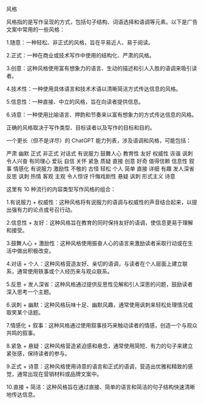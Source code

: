风格

风格指的是写作呈现的方式，包括句子结构、词语选择和语调等元素。以下是广告文案中常用的一些风格：

1.随意：一种轻松、非正式的风格，旨在平易近人、易于阅读。

2.正式：一种在商业或技术写作中使用的结构化、严肃的风格。

3.创意：这种风格使用富有想象力的语言、生动的描述和引人入胜的语调来吸引读者。

4.技术性：一种使用具体语言和技术术语以清晰简洁方式传达信息的风格。

5.信息性：一种直接、中立的风格，旨在向读者提供信息。

6.诗意：一种使用比喻语言、押韵和节奏来以富有想象力的方式传达信息的风格。

正确的风格取决于写作类型、目标读者以及写作的目标和目的。

一个更长（但不是详尽）的 ChatGPT 能力列表，涉及语调和风格，可能包括：

严肃 幽默 正式 非正式 对话式 有说服力 鼓舞人心 教育性 友好 权威性 诙谐 讽刺 令人兴奋 有同理心 爱玩 自信 关怀 紧急 质疑 直接 创意 好奇 值得信赖 信息性 叙事 情感化 有说服力 激励性 不敬的 古怪 轻松 个人 简单 直接 详细 有趣 发人深省 反思 讽刺 热情 客观 主观 令人惊讶 忏悔戏剧性 悬疑 讽刺 形式主义 诗意

这里有 10 种流行的内容类型写作风格的组合：

1.有说服力 + 权威性：这种风格将有说服力的语调与权威性的声音结合起来，以提出强有力的论点或号召行动。

2.信息性 + 友好：这种风格旨在教育的同时保持友好的语调，使信息更易于理解和接受。

3.鼓舞人心 + 激励性：这种风格使用振奋人心的语言来激励读者采取行动或在生活中做出积极改变。

4.对话 + 个人：这种风格营造友好、亲切的语调，与读者在个人层面上建立联系，通常使用轶事或个人经历来与观众联系。

5.反思 + 发人深省：这种风格通过提供反思性见解和引人深思的问题，鼓励读者深入思考一个主题。

6.讽刺 + 幽默：这种风格玩味十足、幽默风趣，通常使用讽刺来轻松处理情况或取笑某个话题。

7.情感化 + 叙事：这种风格通过使用叙事技巧来触动读者的情感，创造一个与观众共鸣的叙事。

8.紧急 + 悬疑：这种风格营造紧迫感和悬念，通常使用简短、有力的句子来建立紧张感，保持读者的参与。

9.正式 + 诗意：这种风格使用诗意的语言和正式的语调，营造出优雅和精致的感觉，通常出现在营销材料或品牌文案中。

10.直接 + 简洁：这种风格旨在通过直接、简单的语言和简洁的句子结构快速清晰地传达信息。
